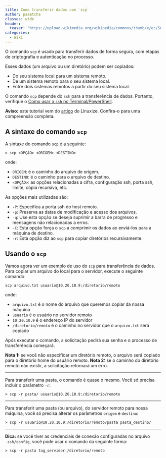 ```yaml
---
title: Como transferir dados com `scp`
author: paaatcha
classes: wide
header:
  teaser: "https://upload.wikimedia.org/wikipedia/commons/thumb/e/ec/SCP_Foundation_%28emblem%29.svg/800px-SCP_Foundation_%28emblem%29.svg.png"
categories:
  - Wiki
---
```



O comando `scp` é usado para transferir dados de forma segura, com etapas de criptografia e autenticação no processo.

Esses dados (um arquivo ou um diretório) podem ser copiados:
- Do seu sistema local para um sistema remoto.
- De um sistema remoto para o seu sistema local.
- Entre dois sistemas remotos a partir do seu sistema local.

O comando `scp` depende do `ssh` para a transferência de dados. Portanto, verifique o [Como usar o `ssh` no Terminal/PowerShell](2024-08-18-criando-conexao-ssh.md).

**Aviso:** este tutorial vem do [artigo](https://linuxize.com/post/how-to-use-scp-command-to-securely-transfer-files/) do Linuxize.
Confira-o para uma compreensão completa.

## A sintaxe do comando `scp`

A sintaxe do comando `scp` é a seguinte:

```
> scp <OPÇÃO> <ORIGEM> <DESTINO>
```

onde:
* `ORIGEM`: é o caminho do arquivo de origem.
* `DESTINO`: é o caminho para o arquivo de destino.
* `<OPÇÃO>`: as opções relacionadas a cifra, configuração ssh, porta ssh, limite, cópia recursiva, etc.

As opções mais utilizadas são:

* `-P`: Especifica a porta ssh do host remoto.
* `-p`: Preserva as datas de modificação e acesso dos arquivos.
* `-q`: Use esta opção se deseja suprimir a barra de progresso e mensagens não relacionadas a erros.
* `-C`: Esta opção força o `scp` a comprimir os dados ao enviá-los para a máquina de destino.
* `-r`: Esta opção diz ao `scp` para copiar diretórios recursivamente.


## Usando o `scp`

Vamos agora ver um exemplo de uso do `scp` para transferência de dados. Para copiar um arquivo do local para o servidor,
execute o seguinte comando:

```text
scp arquivo.txt usuario@10.20.10.9:/diretorio/remoto
```

onde:
- `arquivo.txt` é o nome do arquivo que queremos copiar da nossa máquina
- `usuario` é o usuário no servidor remoto
- `10.20.10.9` é o endereço IP do servidor
- `/diretorio/remoto` é o caminho no servidor que o `arquivo.txt` será copiado

Após executar o comando, a solicitação pedirá sua senha e o processo de transferência começará.

**Nota 1:** se você não especificar um diretório remoto, o arquivo será copiado para o diretório home do usuário remoto.
**Nota 2:** se o caminho do diretório remoto não existir, a solicitação retornará um erro.

___

Para transferir uma pasta, o comando é quase o mesmo. Você só precisa incluir o parâmetro `-r`:

```text
> scp -r pasta/ usuario@10.20.10.9:/diretorio/remoto
```

___

Para transferir uma pasta (ou arquivo), do servidor remoto para nossa máquina, você só precisa alterar os parâmetros `origem` 
e `destino`:

```text
> scp -r usuario@10.20.10.9:/diretorio/remoto/pasta pasta_destino/
``` 

___

**Dica:** se você tiver as credenciais de conexão configuradas no arquivo `.ssh/config`, você pode usar o comando da seguinte forma:

```text
> scp -r pasta tag_servidor:/diretorio/remoto
```
